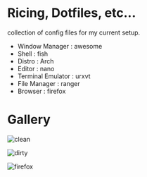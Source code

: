# Ricing, Dotfiles, etc...
collection of config files for my current setup.

* Window Manager : awesome
* Shell : fish
* Distro : Arch
* Editor : nano
* Terminal Emulator : urxvt
* File Manager : ranger
* Browser : firefox

# Gallery

![clean](https://i.imgur.com/Tn1lK7f.png)

![dirty](https://i.imgur.com/bpFhTk6.png)

![firefox](https://i.imgur.com/l9rZE8s.png)
